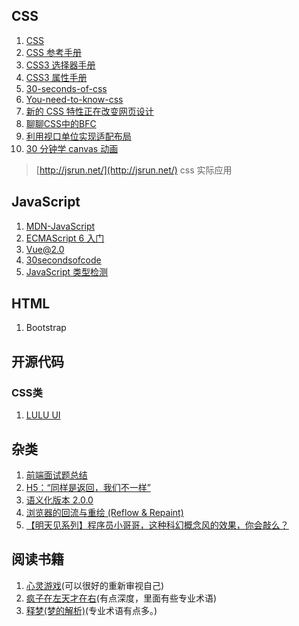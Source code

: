 ﻿## CSS

1. [CSS](https://www.w3cplus.com/CSS3)
2. [CSS 参考手册](http://www.w3school.com.cn/css3/index.asp)
3. [CSS3 选择器手册](http://www.w3school.com.cn/cssref/css_selectors.asp)
4. [CSS3 属性手册](http://www.w3school.com.cn/cssref/index.asp)
5. [30-seconds-of-css](https://github.com/atomiks/30-seconds-of-css)
6. [You-need-to-know-css](https://lhammer.cn/You-need-to-know-css/)
7. [新的 CSS 特性正在改变网页设计](https://juejin.im/post/5b0cae8c6fb9a009de14c833)
8. [聊聊CSS中的BFC](https://juejin.im/post/5b2e5bd1f265da59b17b7cce)
9. [利用视口单位实现适配布局](https://aotu.io/notes/2017/04/28/2017-4-28-CSS-viewport-units/)
10. [30 分钟学 canvas 动画](https://segmentfault.com/bookmark/1230000014022059)

> [http://jsrun.net/](http://jsrun.net/) css 实际应用

## JavaScript

1. [MDN-JavaScript](https://developer.mozilla.org/zh-CN/docs/Web/JavaScript)
2. [ECMAScript 6 入门](http://es6.ruanyifeng.com/)
3. [Vue@2.0](https://cn.vuejs.org/)
4. [30secondsofcode](https://30secondsofcode.org/)
5. [JavaScript 类型检测](https://juejin.im/post/59b5540c5188257e8769e95d)

## HTML

1. Bootstrap

## 开源代码
### CSS类

1. [LULU UI](https://github.com/yued-fe/lulu)

## 杂类

1. [前端面试题总结](https://segmentfault.com/a/1190000011091907)
2. [H5：“同样是返回，我们不一样”](http://elevenbeans.github.io/2018/06/26/enable-goback-on-h5-popup/)
3. [语义化版本 2.0.0](https://semver.org/lang/zh-CN/)
4. [浏览器的回流与重绘 (Reflow & Repaint)](https://juejin.im/post/5a9923e9518825558251c96a)
5. [【明天见系列】程序员小哥哥，这种科幻概念风的效果，你会敲么？](https://juejin.im/pin/5b461b5b092dcb61bd727c8a)

## 阅读书籍

1. [心灵游戏](https://baike.baidu.com/item/%E5%BF%83%E7%81%B5%E6%B8%B8%E6%88%8F/19456518)(可以很好的重新审视自己)
2. [疯子在左天才在右](https://baike.baidu.com/item/%E7%96%AF%E5%AD%90%E5%9C%A8%E5%B7%A6%E5%A4%A9%E6%89%8D%E5%9C%A8%E5%8F%B3/4672503?fr=aladdin)(有点深度，里面有些专业术语)
3. [释梦(梦的解析)](https://baike.baidu.com/item/%E6%A2%A6%E7%9A%84%E8%A7%A3%E6%9E%90/2003222?fromtitle=%E9%87%8A%E6%A2%A6&fromid=82526&fr=aladdin)(专业术语有点多。)